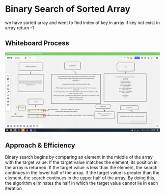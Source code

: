 # Binary Search of Sorted Array
<!-- Description of the challenge -->
we have sorted array and went to find index of key in array if key not exist in array return -1
## Whiteboard Process
<!-- Embedded whiteboard image -->
![image](Binary-Search.PNG)
## Approach & Efficiency
<!-- What approach did you take? Discuss Why. What is the Big O space/time for this approach? -->
Binary search begins by comparing an element in the middle of the array with the target value. If the target value matches the element, its position in the array is returned. If the target value is less than the element, the search continues in the lower half of the array. If the target value is greater than the element, the search continues in the upper half of the array. By doing this, the algorithm eliminates the half in which the target value cannot lie in each iteration